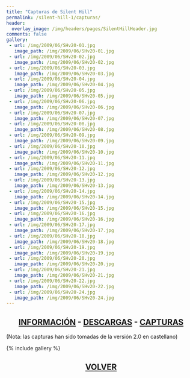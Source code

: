 ```yaml
---
title: "Capturas de Silent Hill"
permalink: /silent-hill-1/capturas/
header:
  overlay_image: /img/headers/pages/SilentHillHeader.jpg
comments: false
gallery:
 - url: /img/2009/06/SHv20-01.jpg
   image_path: /img/2009/06/SHv20-01.jpg
 - url: /img/2009/06/SHv20-02.jpg
   image_path: /img/2009/06/SHv20-02.jpg
 - url: /img/2009/06/SHv20-03.jpg
   image_path: /img/2009/06/SHv20-03.jpg
 - url: /img/2009/06/SHv20-04.jpg
   image_path: /img/2009/06/SHv20-04.jpg
 - url: /img/2009/06/SHv20-05.jpg
   image_path: /img/2009/06/SHv20-05.jpg
 - url: /img/2009/06/SHv20-06.jpg
   image_path: /img/2009/06/SHv20-06.jpg
 - url: /img/2009/06/SHv20-07.jpg
   image_path: /img/2009/06/SHv20-07.jpg
 - url: /img/2009/06/SHv20-08.jpg
   image_path: /img/2009/06/SHv20-08.jpg
 - url: /img/2009/06/SHv20-09.jpg
   image_path: /img/2009/06/SHv20-09.jpg
 - url: /img/2009/06/SHv20-10.jpg
   image_path: /img/2009/06/SHv20-10.jpg
 - url: /img/2009/06/SHv20-11.jpg
   image_path: /img/2009/06/SHv20-11.jpg
 - url: /img/2009/06/SHv20-12.jpg
   image_path: /img/2009/06/SHv20-12.jpg
 - url: /img/2009/06/SHv20-13.jpg
   image_path: /img/2009/06/SHv20-13.jpg
 - url: /img/2009/06/SHv20-14.jpg
   image_path: /img/2009/06/SHv20-14.jpg
 - url: /img/2009/06/SHv20-15.jpg
   image_path: /img/2009/06/SHv20-15.jpg
 - url: /img/2009/06/SHv20-16.jpg
   image_path: /img/2009/06/SHv20-16.jpg
 - url: /img/2009/06/SHv20-17.jpg
   image_path: /img/2009/06/SHv20-17.jpg
 - url: /img/2009/06/SHv20-18.jpg
   image_path: /img/2009/06/SHv20-18.jpg
 - url: /img/2009/06/SHv20-19.jpg
   image_path: /img/2009/06/SHv20-19.jpg
 - url: /img/2009/06/SHv20-20.jpg
   image_path: /img/2009/06/SHv20-20.jpg
 - url: /img/2009/06/SHv20-21.jpg
   image_path: /img/2009/06/SHv20-21.jpg
 - url: /img/2009/06/SHv20-22.jpg
   image_path: /img/2009/06/SHv20-22.jpg
 - url: /img/2009/06/SHv20-24.jpg
   image_path: /img/2009/06/SHv20-24.jpg
---
```

<h2 style="text-align: center;"><strong><a href="/silent-hill-1/informacion/">INFORMACIÓN</a> - <a href="/silent-hill-1/descargar/">DESCARGAS</a> - <a href="/silent-hill-1/capturas/">CAPTURAS</a></strong></h2>

(Nota: las capturas han sido tomadas de la versión 2.0 en castellano)

{% include gallery %}

<h2 style="text-align: center;"><strong><a href="/silent-hill-1/">VOLVER</a></strong></h2>




